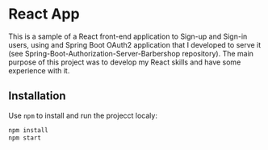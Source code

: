 # React App
This is a sample of a React front-end application to Sign-up and Sign-in users, using and Spring Boot OAuth2 application that I developed to serve it (see Spring-Boot-Authorization-Server-Barbershop repository). The main purpose of this project was to develop my React skills and have some experience with it. 

## Installation

Use `npm` to install and run the projecct localy:

```bash
npm install
npm start

